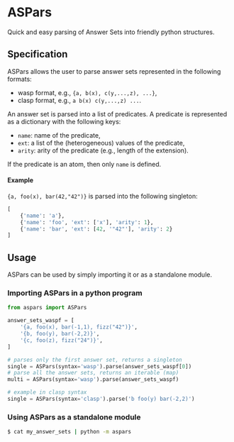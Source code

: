 # ASPars

Quick and easy parsing of Answer Sets into friendly python structures.

## Specification

ASPars allows the user to parse answer sets represented in the following formats:
* wasp format, e.g., `{a, b(x), c(y,...,z), ...}`,
* clasp format, e.g., `a b(x) c(y,...,z) ...`.

An answer set is parsed into a list of predicates. A predicate is represented as a dictionary with the following keys:
* `name`: name of the predicate,
* `ext`: a list of the (heterogeneous) values of the predicate,
* `arity`: arity of the predicate (e.g., length of the extension).

If the predicate is an atom, then only `name` is defined.

#### Example
`{a, foo(x), bar(42,"42")}` is parsed into the following singleton:
```python
[
    {'name': 'a'},
    {'name': 'foo', 'ext': ['x'], 'arity': 1},
    {'name': 'bar', 'ext': [42, '"42"'], 'arity': 2}
]
```

## Usage

ASPars can be used by simply importing it or as a standalone module.


### Importing ASPars in a python program
```python
from aspars import ASPars

answer_sets_waspf = [
    '{a, foo(x), bar(-1,1), fizz("42")}',
    '{b, foo(y), bar(-2,2)}',
    '{c, foo(z), fizz("24")}',
]

# parses only the first answer set, returns a singleton
single = ASPars(syntax='wasp').parse(answer_sets_waspf[0])
# parse all the answer sets, returns an iterable (map)
multi = ASPars(syntax='wasp').parse(answer_sets_waspf)

# example in clasp syntax
single = ASPars(syntax='clasp').parse('b foo(y) bar(-2,2)')
```

### Using ASPars as a standalone module
```bash
$ cat my_answer_sets | python -m aspars
```